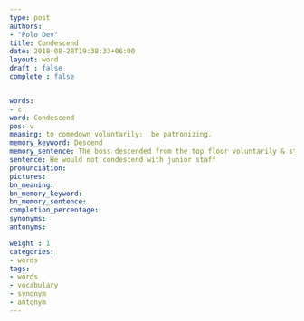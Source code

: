 ```yaml
---
type: post
authors:
- "Polo Dev"
title: Condescend
date: 2018-08-28T19:38:33+06:00
layout: word
draft : false
complete : false


words:
- c
word: Condescend
pos: v
meaning: to comedown voluntarily;  be patronizing.
memory_keyword: Descend
memory_sentence: The boss descended from the top floor voluntarily & started to shake hands with junior staff.
sentence: He would not condescend with junior staff
pronunciation:
pictures:
bn_meaning:
bn_memory_keyword:
bn_memory_sentence:
completion_percentage:
synonyms:
antonyms:

weight : 1
categories:
- words
tags:
- words
- vocabulary
- synonym
- antonym
---
```


